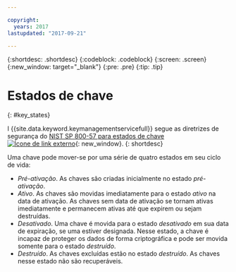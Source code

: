 ```yaml
---

copyright:
  years: 2017
lastupdated: "2017-09-21"

---
```


{:shortdesc: .shortdesc}
{:codeblock: .codeblock}
{:screen: .screen}
{:new_window: target="_blank"}
{:pre: .pre}
{:tip: .tip}

# Estados de chave
{: #key_states}

I {{site.data.keyword.keymanagementservicefull}} segue as diretrizes de segurança do [NIST SP 800-57 para estados de chave ![Ícone de link externo](../../icons/launch-glyph.svg "Ícone de link externo")](http://nvlpubs.nist.gov/nistpubs/SpecialPublications/NIST.SP.800-57pt1r4.pdf){: new_window}.
{: shortdesc}

Uma chave pode mover-se por uma série de quatro estados em seu ciclo de vida:
- _Pré-ativação_. As chaves são criadas inicialmente no estado _pré-ativação_.
- _Ativo_. As chaves são movidas imediatamente para o estado _ativo_ na data de ativação. As chaves sem data de ativação se tornam ativas imediatamente e permanecem ativas até que expirem ou sejam destruídas.
- _Desativado_. Uma chave é movida para o estado _desativado_ em sua data de expiração, se uma estiver designada. Nesse estado, a chave é incapaz de proteger os dados de forma criptográfica e pode ser movida somente para o estado _destruído_.
- _Destruído_. As chaves excluídas estão no estado _destruído_. As chaves nesse estado não são recuperáveis.

